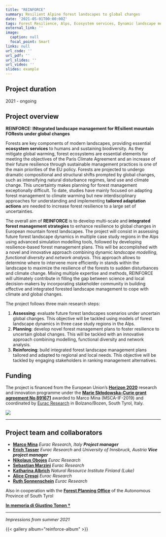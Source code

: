 ```yaml
---
title: "REINFORCE"
summary: Resilient Alpine forest landscapes to global changes
date: '2021-05-01T00:00:00Z'
tags: Forest Resilience, Alps, Ecosystem services, Dynamic landscape modelling
external_link: ''
image:
  caption: null
  focal_point: Smart
links: null
url_code: ''
url_pdf: ''
url_slides: ''
url_video: ''
slides: example
---
```


## Project duration
2021 - ongoing


## Project overview
**REINFORCE: INtegrated landscape management for REsilient mountain FORests under global changes**

Forests are key components of modern landscapes, providing essential **ecosystem services** to humans and sustaining biodiversity. As they mitigate global warming, forest ecosystems are essential elements for meeting the objectives of the Paris Climate Agreement and an increase of their future resilience through sustainable management practices is one of the main priorities of the EU policy. Forests are projected to undergo dramatic compositional and structural shifts prompted by global changes, such as intensifying natural disturbance regimes, land use and climate change. This uncertainty makes planning for forest management exceptionally difficult. To date, studies have mainly focused on adapting forest management to climate warming but new interdisciplinary approaches for understanding and implementing **tailored adaptation actions** are needed to increase forest resilience to a large set of uncertainties. 

The overall aim of **REINFORCE** is to develop multi-scale and **integrated forest management strategies** to enhance resilience to global changes in European mountain forest landscapes. The project will consist in assessing future forest landscape dynamics in multiple case study regions in the Alps using advanced simulation modelling tools, followed by developing resilience-based forest management plans. This will be accomplished with a novel and innovative approach combining dynamic *landscape modelling*, *functional diversity* and *network analysis*. This approach allows to determine where to intervene more efficiently in stands within the landscape to maximize the resilience of the forests to sudden disturbances and climate change. Mixing multiple expertise and methods, REINFORCE will ultimately contribute in filling the gap between science and local decision-makers by incorporating stakeholder community in building effective and integrated forested landscape management to cope with climate and global changes.


The project follows three main research steps:
 1. **Assessing**: evaluate future forest landscapes scenarios under uncertain global changes. This objective will be tackled using models of forest landscape dynamics in three case study regions in the Alps.
 2. **Planning**: develop novel forest management plans to foster resilience to uncertain global changes. This will be tackled with an innovative approach combining modelling, functional diversity and network analysis.
 3. **Reinforcing**: build integrated forest landscape management plans tailored and adapted to regional and local needs. This objective will be tackled by engaging stakeholders in ranking management alternatives.


## Funding

The project is financed from the European Union’s [**Horizon 2020**](https://ec.europa.eu/programmes/horizon2020/) research and innovation programme under the [**Marie Skłodowska-Curie grant agreement No 891671**](https://cordis.europa.eu/project/id/891671) awarded to Marco Mina (MSCA-IF-2019) and coordinated by [Eurac Research](https://www.eurac.edu/en/pages/default.aspx) in Bolzano/Bozen, South Tyrol, Italy. 

![](/img/reinforce_funding.png)

-----------------------------

## Project team and collaborators

 - [**Marco Mina**](https://www.eurac.edu/en/people/marco-mina?institute=institute-for-alpine-environment) _Eurac Research, Italy_ ***Project manager***
 - [**Erich Tasser**](https://www.eurac.edu/en/people/erich-ignaz-tasser) _Eurac Research_ and _University of Innsbruck, Austria_ ***Vice project manager***
 - [**Nikolaus Obojes**](https://www.eurac.edu/en/people/nikolaus-obojes) _Eurac Research_
 - [**Sebastian Marzini**](https://www.eurac.edu/en/people/sebastian-marzini) _Eurac Research_
 - [**Katharina Albrich**](https://www.edfm.wzw.tum.de/team/albrich.html) _Natural Resource Institute Finland (Luke)_
 - [**Alice Crespi**](https://www.eurac.edu/it/people/alice-crespi) _Eurac Research_
 - [**Ruth Sonnenschein**](https://www.eurac.edu/en/people/ruth-sonnenschein) _Eurac Research_


  
Also in cooperation with the [**Forest Planning Office**](https://www.provincia.bz.it/it/contatti.asp?orga_orgaid=970) of the Autonomous Province of South Tyrol 

[**In memoria di Giustino Tonon †**](https://sisef.org/2021/07/08/in-memoria-di-giustino-tonon/)

<!---   ![](/img/southtyrol.png)  -->

-----------------------------
*Impressions from summer 2021*

{{< gallery album="reinforce-album" >}}
